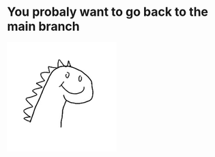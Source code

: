 # You probaly want to go back to the main branch

![oh orpheus why are you here](https://github.com/hackclub/dinosaurs/raw/main/aksharjinandra_dino.png)
